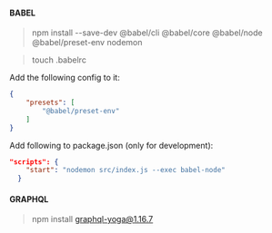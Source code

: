 #### BABEL 

> npm install --save-dev @babel/cli @babel/core @babel/node @babel/preset-env nodemon

> touch .babelrc

Add the following config to it: 

```json
{
    "presets": [
        "@babel/preset-env"
    ]
}
```

Add following to package.json (only for development): 

```json
"scripts": {
    "start": "nodemon src/index.js --exec babel-node"
  }
```

#### GRAPHQL

> npm install graphql-yoga@1.16.7

